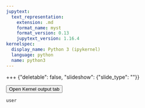 ```yaml
---
jupytext:
  text_representation:
    extension: .md
    format_name: myst
    format_version: 0.13
    jupytext_version: 1.16.4
kernelspec:
  display_name: Python 3 (ipykernel)
  language: python
  name: python3
---
```


+++ {"deletable": false, "slideshow": {"slide_type": ""}}

<button data-commandLinker-command="kernel-output:execute" href="#">Open Kernel output tab</button>

```{code-cell} ipython3
user
```

```{code-cell} ipython3

```
